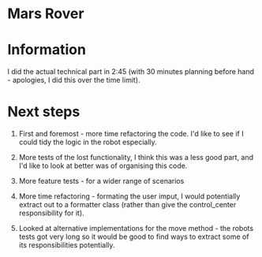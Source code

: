 # Mars Rover

# Information

I did the actual technical part in 2:45 (with 30 minutes planning before hand - apologies, I did this over the time limit).



# Next steps

1) First and foremost - more time refactoring the code. I'd like to see if I could tidy the logic in the robot especially.

2) More tests of the lost functionality, I think this was a less good part, and I'd like to look at better was of organising this code.

3) More feature tests - for a wider range of scenarios

4) More time refactoring - formating the user imput, I would potentially extract out to a formatter class (rather than give the control_center responsibility for it).

5) Looked at alternative implementations for the move method - the robots tests got very long so it would be good to find ways to extract some of its responsibilities potentially.